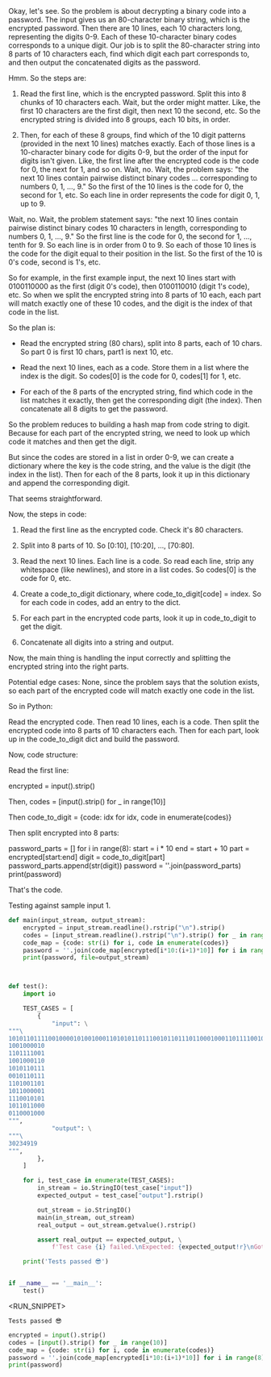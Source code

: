 <think>
Okay, let's see. So the problem is about decrypting a binary code into a password. The input gives us an 80-character binary string, which is the encrypted password. Then there are 10 lines, each 10 characters long, representing the digits 0-9. Each of these 10-character binary codes corresponds to a unique digit. Our job is to split the 80-character string into 8 parts of 10 characters each, find which digit each part corresponds to, and then output the concatenated digits as the password.

Hmm. So the steps are:

1. Read the first line, which is the encrypted password. Split this into 8 chunks of 10 characters each. Wait, but the order might matter. Like, the first 10 characters are the first digit, then next 10 the second, etc. So the encrypted string is divided into 8 groups, each 10 bits, in order.

2. Then, for each of these 8 groups, find which of the 10 digit patterns (provided in the next 10 lines) matches exactly. Each of those lines is a 10-character binary code for digits 0-9, but the order of the input for digits isn't given. Like, the first line after the encrypted code is the code for 0, the next for 1, and so on. Wait, no. Wait, the problem says: "the next 10 lines contain pairwise distinct binary codes ... corresponding to numbers 0, 1, ..., 9." So the first of the 10 lines is the code for 0, the second for 1, etc. So each line in order represents the code for digit 0, 1, up to 9.

Wait, no. Wait, the problem statement says: "the next 10 lines contain pairwise distinct binary codes 10 characters in length, corresponding to numbers 0, 1, ..., 9." So the first line is the code for 0, the second for 1, ..., tenth for 9. So each line is in order from 0 to 9. So each of those 10 lines is the code for the digit equal to their position in the list. So the first of the 10 is 0's code, second is 1's, etc.

So for example, in the first example input, the next 10 lines start with 0100110000 as the first (digit 0's code), then 0100110010 (digit 1's code), etc. So when we split the encrypted string into 8 parts of 10 each, each part will match exactly one of these 10 codes, and the digit is the index of that code in the list.

So the plan is:

- Read the encrypted string (80 chars), split into 8 parts, each of 10 chars. So part 0 is first 10 chars, part1 is next 10, etc.

- Read the next 10 lines, each as a code. Store them in a list where the index is the digit. So codes[0] is the code for 0, codes[1] for 1, etc.

- For each of the 8 parts of the encrypted string, find which code in the list matches it exactly, then get the corresponding digit (the index). Then concatenate all 8 digits to get the password.

So the problem reduces to building a hash map from code string to digit. Because for each part of the encrypted string, we need to look up which code it matches and then get the digit.

But since the codes are stored in a list in order 0-9, we can create a dictionary where the key is the code string, and the value is the digit (the index in the list). Then for each of the 8 parts, look it up in this dictionary and append the corresponding digit.

That seems straightforward.

Now, the steps in code:

1. Read the first line as the encrypted code. Check it's 80 characters.

2. Split into 8 parts of 10. So [0:10], [10:20], ..., [70:80].

3. Read the next 10 lines. Each line is a code. So read each line, strip any whitespace (like newlines), and store in a list codes. So codes[0] is the code for 0, etc.

4. Create a code_to_digit dictionary, where code_to_digit[code] = index. So for each code in codes, add an entry to the dict.

5. For each part in the encrypted code parts, look it up in code_to_digit to get the digit.

6. Concatenate all digits into a string and output.

Now, the main thing is handling the input correctly and splitting the encrypted string into the right parts.

Potential edge cases: None, since the problem says that the solution exists, so each part of the encrypted code will match exactly one code in the list.

So in Python:

Read the encrypted code. Then read 10 lines, each is a code. Then split the encrypted code into 8 parts of 10 characters each. Then for each part, look up in the code_to_digit dict and build the password.

Now, code structure:

Read the first line:

encrypted = input().strip()

Then, codes = [input().strip() for _ in range(10)]

Then code_to_digit = {code: idx for idx, code in enumerate(codes)}

Then split encrypted into 8 parts:

password_parts = []
for i in range(8):
    start = i * 10
    end = start + 10
    part = encrypted[start:end]
    digit = code_to_digit[part]
    password_parts.append(str(digit))
password = ''.join(password_parts)
print(password)

That's the code.

Testing against sample input 1.

```python
def main(input_stream, output_stream):
    encrypted = input_stream.readline().rstrip("\n").strip()
    codes = [input_stream.readline().rstrip("\n").strip() for _ in range(10)]
    code_map = {code: str(i) for i, code in enumerate(codes)}
    password = ''.join(code_map[encrypted[i*10:(i+1)*10]] for i in range(8))
    print(password, file=output_stream)



def test():
    import io

    TEST_CASES = [
        {
            "input": \
"""\
10101101111001000010100100011010101101110010110111011000100011011110010110001000
1001000010
1101111001
1001000110
1010110111
0010110111
1101001101
1011000001
1110010101
1011011000
0110001000
""",
            "output": \
"""\
30234919
""",
        }, 
    ]

    for i, test_case in enumerate(TEST_CASES):
        in_stream = io.StringIO(test_case["input"])
        expected_output = test_case["output"].rstrip()

        out_stream = io.StringIO()
        main(in_stream, out_stream)
        real_output = out_stream.getvalue().rstrip()

        assert real_output == expected_output, \
            f'Test case {i} failed.\nExpected: {expected_output!r}\nGot: {real_output!r}'

    print('Tests passed 😎')


if __name__ == '__main__':
    test()


```

<RUN_SNIPPET>
```output
Tests passed 😎

```

</think>

```python
encrypted = input().strip()
codes = [input().strip() for _ in range(10)]
code_map = {code: str(i) for i, code in enumerate(codes)}
password = ''.join(code_map[encrypted[i*10:(i+1)*10]] for i in range(8))
print(password)
```
